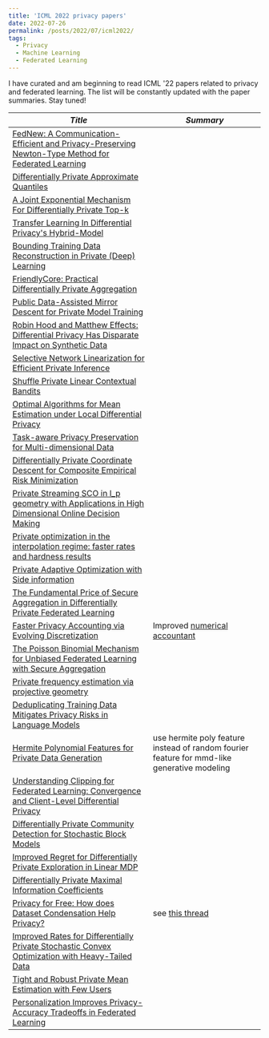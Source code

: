 ```yaml
---
title: 'ICML 2022 privacy papers'
date: 2022-07-26
permalink: /posts/2022/07/icml2022/
tags:
  - Privacy
  - Machine Learning
  - Federated Learning
---
```

I have curated and am beginning to read ICML '22 papers related to privacy and federated learning.  The list will be constantly updated with the paper summaries. Stay tuned!  

|*Title*  |*Summary*  |
|---|---|
|[FedNew: A Communication-Efficient and Privacy-Preserving Newton-Type Method for Federated Learning](https://arxiv.org/abs/2206.08829)||
|[Differentially Private Approximate Quantiles](https://arxiv.org/abs/2110.05429)||
|[A Joint Exponential Mechanism For Differentially Private Top-k](https://arxiv.org/abs/2201.12333)||
|[Transfer Learning In Differential Privacy's Hybrid-Model](https://proceedings.mlr.press/v162/kohen22a/kohen22a.pdf)||
|[Bounding Training Data Reconstruction in Private (Deep) Learning](https://arxiv.org/pdf/2201.12383)||
|[FriendlyCore: Practical Differentially Private Aggregation](https://proceedings.mlr.press/v162/tsfadia22a/tsfadia22a.pdf)||
|[Public Data-Assisted Mirror Descent for Private Model Training](https://proceedings.mlr.press/v162/amid22a/amid22a.pdf)||
|[Robin Hood and Matthew Effects: Differential Privacy Has Disparate Impact on Synthetic Data](https://arxiv.org/abs/2109.11429)||
|[Selective Network Linearization for Efficient Private Inference](https://arxiv.org/pdf/2202.02340)||
|[Shuffle Private Linear Contextual Bandits](https://openreview.net/pdf?id=P0AeY-efPEx)||
|[Optimal Algorithms for Mean Estimation under Local Differential Privacy](http://arxiv.org/abs/2205.02466)||
|[Task-aware Privacy Preservation for Multi-dimensional Data](https://icml.cc/media/icml-2022/Slides/16590_uyf9q9u.pdf)||
|[Differentially Private Coordinate Descent for Composite Empirical Risk Minimization](http://arxiv.org/abs/2110.11688)||
|[Private Streaming SCO in l_p geometry with Applications in High Dimensional Online Decision Making](https://arxiv.org/pdf/2206.08111)||
|[Private optimization in the interpolation regime: faster rates and hardness results](https://icml.cc/media/icml-2022/Slides/17982_7yhQyrM.pdf)||
|[Private Adaptive Optimization with Side information](https://arxiv.org/abs/2202.05963)||
|[The Fundamental Price of Secure Aggregation in Differentially Private Federated Learning](https://arxiv.org/abs/2203.03761)||
|[Faster Privacy Accounting via Evolving Discretization](https://proceedings.mlr.press/v162/ghazi22a/ghazi22a.pdf)|Improved [numerical accountant](https://arxiv.org/abs/2106.02848)|
|[The Poisson Binomial Mechanism for Unbiased Federated Learning with Secure Aggregation](https://arxiv.org/abs/2207.09916)||
|[Private frequency estimation via projective geometry](https://arxiv.org/abs/2203.00194)||
|[Deduplicating Training Data Mitigates Privacy Risks in Language Models](https://arxiv.org/abs/2202.06539)||
|[Hermite Polynomial Features for Private Data Generation](https://arxiv.org/pdf/2106.05042)|use hermite poly feature instead of random fourier feature for mmd-like generative modeling|
|[Understanding Clipping for Federated Learning: Convergence and Client-Level Differential Privacy](https://arxiv.org/abs/2106.13673)||
|[Differentially Private Community Detection for Stochastic Block Models](https://icml.cc/media/icml-2022/Slides/16779.pdf)||
|[Improved Regret for Differentially Private Exploration in Linear MDP](https://arxiv.org/abs/2202.01292)||
|[Differentially Private Maximal Information Coefficients](https://arxiv.org/pdf/2206.10685)||
|[Privacy for Free: How does Dataset Condensation Help Privacy?](https://arxiv.org/abs/2206.00240?context=cs.LG)|see [this thread](https://twitter.com/vitalyFM/status/1549599469695512576?cxt=HHwWgMCt9b2gpIErAAAA)|
|[Improved Rates for Differentially Private Stochastic Convex Optimization with Heavy-Tailed Data](https://arxiv.org/abs/2106.01336)||
|[Tight and Robust Private Mean Estimation with Few Users](https://arxiv.org/abs/2110.11876)||
|[Personalization Improves Privacy-Accuracy Tradeoffs in Federated Learning](https://aisecure-workshop.github.io/aml-iclr2021/papers/21.pdf)||
